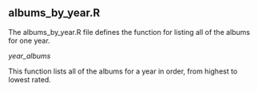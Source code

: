 <!-- albums_by_year_R.md -->

## albums_by_year.R
The albums_by_year.R file defines the function for listing all of the albums for one year.

*year_albums*

This function lists all of the albums for a year in order, from highest to lowest rated.
